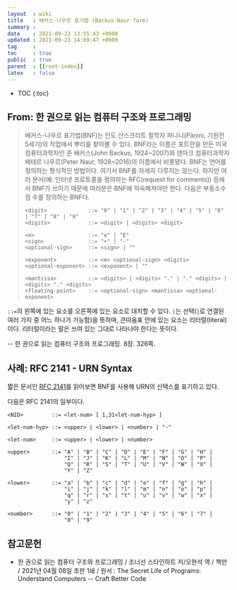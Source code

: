 ```yaml
---
layout  : wiki
title   : 배커스-나우르 표기법 (Backus-Naur form)
summary : 
date    : 2021-09-23 13:55:43 +0900
updated : 2021-09-23 14:09:47 +0900
tag     : 
toc     : true
public  : true
parent  : [[root-index]]
latex   : false
---
```

* TOC
{:toc}

## From: 한 권으로 읽는 컴퓨터 구조와 프로그래밍

> 배커스-나우르 표기법(BNF)는 인도 산스크리트 철학자 파니니(Pāṇini, 기원전 5세기)의 작업에서 뿌리를 찾아볼 수 있다.
BNF라는 이름은 포트란을 만든 미국 컴퓨터과학자인 존 배커스(John Backus, 1924~2007)와 덴마크 컴퓨터과학자 페테르 나우르(Peter Naur, 1928~2016)의 이름에서 비롯됐다.
BNF는 언어를 정의하는 형식적인 방법이다. 여기서 BNF를 자세히 다루지는 않는다.
하지만 여러 문서(예: 인터넷 프로토콜을 정의하는 RFC(request for comments)) 등에서 BNF가 쓰이기 때문에 여러분은 BNF에 익숙해져야만 한다.
다음은 부동소수점 수를 정의하는 BNF다.
>
> ```bnf
> <digit>             ::= "0" | "1" | "2" | "3" | "4" | "5" | "6" | "7" | "8" | "9"
> <digits>            ::= <digit> | <digits> <digit>
>
> <e>                 ::= "e" | "E"
> <sign>              ::= "+" | "-"
> <optional-sign>     ::= <sign> | ""
>
> <exponent>          ::= <e> <optional-sign> <digits>
> <optional-exponent> ::= <exponent> | ""
>
> <mantissa>          ::= <digits> | <digits> "." | "." <digits> | <digits> "." <digits>
> <floating-point>    ::= <optional-sign> <mantissa> <optional-exponent>
> ```
>
`::=`의 왼쪽에 있는 요소를 오른쪽에 있는 요소로 대치할 수 있다. `|`는 선택(`|`로 연결된 여러 가지 중 어느 하나가 가능함)을 뜻하며,
큰따옴표 안에 있는 요소는 리터럴(literal)이다. 리터럴이라는 말은 쓰여 있는 그대로 나타나야 한다는 뜻이다.
>
-- 한 권으로 읽는 컴퓨터 구조와 프로그래밍. 8장. 326쪽.

## 사례: RFC 2141 - URN Syntax

짧은 문서인 [RFC 2141]( https://www.ietf.org/rfc/rfc2141.txt )를 읽어보면 BNF를 사용해 URN의 신택스를 표기하고 있다.

다음은 RFC 2141의 일부이다.

```bnf
<NID>         ::= <let-num> [ 1,31<let-num-hyp> ]

<let-num-hyp> ::= <upper> | <lower> | <number> | "-"

<let-num>     ::= <upper> | <lower> | <number>

<upper>       ::= "A" | "B" | "C" | "D" | "E" | "F" | "G" | "H" |
                  "I" | "J" | "K" | "L" | "M" | "N" | "O" | "P" |
                  "Q" | "R" | "S" | "T" | "U" | "V" | "W" | "X" |
                  "Y" | "Z"

<lower>       ::= "a" | "b" | "c" | "d" | "e" | "f" | "g" | "h" |
                  "i" | "j" | "k" | "l" | "m" | "n" | "o" | "p" |
                  "q" | "r" | "s" | "t" | "u" | "v" | "w" | "x" |
                  "y" | "z"

<number>      ::= "0" | "1" | "2" | "3" | "4" | "5" | "6" | "7" |
                  "8" | "9"
```



## 참고문헌

- 한 권으로 읽는 컴퓨터 구조와 프로그래밍 / 조너선 스타인하트 저/오현석 역 / 책만 / 2021년 04월 08일 초판 1쇄 / 원서 : The Secret Life of Programs: Understand Computers -- Craft Better Code

